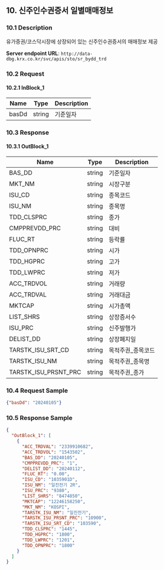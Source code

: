 ## 10. 신주인수권증서 일별매매정보

### 10.1 Description
유가증권/코스닥시장에 상장되어 있는 신주인수권증서의 매매정보 제공

**Server endpoint URL**: `http://data-dbg.krx.co.kr/svc/apis/sto/sr_bydd_trd`

### 10.2 Request

#### 10.2.1 InBlock_1
| Name   | Type   | Description |
|--------|--------|-------------|
| basDd  | string | 기준일자    |

### 10.3 Response

#### 10.3.1 OutBlock_1
| Name                  | Type   | Description            |
|-----------------------|--------|------------------------|
| BAS_DD                | string | 기준일자               |
| MKT_NM                | string | 시장구분               |
| ISU_CD                | string | 종목코드               |
| ISU_NM                | string | 종목명                 |
| TDD_CLSPRC            | string | 종가                   |
| CMPPREVDD_PRC         | string | 대비                   |
| FLUC_RT               | string | 등락률                 |
| TDD_OPNPRC            | string | 시가                   |
| TDD_HGPRC             | string | 고가                   |
| TDD_LWPRC             | string | 저가                   |
| ACC_TRDVOL            | string | 거래량                 |
| ACC_TRDVAL            | string | 거래대금               |
| MKTCAP                | string | 시가총액               |
| LIST_SHRS             | string | 상장증서수             |
| ISU_PRC               | string | 신주발행가             |
| DELIST_DD             | string | 상장폐지일             |
| TARSTK_ISU_SRT_CD     | string | 목적주권_종목코드      |
| TARSTK_ISU_NM         | string | 목적주권_종목명        |
| TARSTK_ISU_PRSNT_PRC  | string | 목적주권_종가          |

### 10.4 Request Sample
```json
{"basDd": "20240105"}
```

### 10.5 Response Sample
```json
{
  "OutBlock_1": [
    {
      "ACC_TRDVAL": "2339910682",
      "ACC_TRDVOL": "1543502",
      "BAS_DD": "20240105",
      "CMPPREVDD_PRC": "1",
      "DELIST_DD": "20240112",
      "FLUC_RT": "0.00",
      "ISU_CD": "1035901D",
      "ISU_NM": "일진전기 2R",
      "ISU_PRC": "9380",
      "LIST_SHRS": "8474850",
      "MKTCAP": "12246158250",
      "MKT_NM": "KOSPI",
      "TARSTK_ISU_NM": "일진전기",
      "TARSTK_ISU_PRSNT_PRC": "10900",
      "TARSTK_ISU_SRT_CD": "103590",
      "TDD_CLSPRC": "1445",
      "TDD_HGPRC": "1800",
      "TDD_LWPRC": "1201",
      "TDD_OPNPRC": "1800"
    }
  ]
}
```
